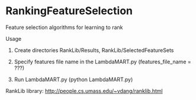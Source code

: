 RankingFeatureSelection
=======================

Feature selection algorithms for learning to rank


Usage

1. Create directories RankLib/Results, RankLib/SelectedFeatureSets

2. Specify features file name in the LambdaMART.py (features_file_name = ???)

3. Run LambdaMART.py (python LambdaMART.py)

RankLib library: http://people.cs.umass.edu/~vdang/ranklib.html